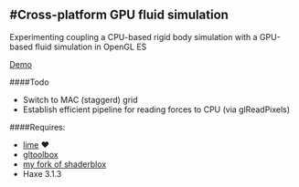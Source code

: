 #Cross-platform GPU fluid simulation
----
Experimenting coupling a CPU-based rigid body simulation with a GPU-based fluid simulation in OpenGL ES

[Demo](http://haxiomic.github.io/GPU-Fluid-Experiments/Export/html5/bin/)

####Todo
- Switch to MAC (staggerd) grid
- Establish efficient pipeline for reading forces to CPU (via glReadPixels)

####Requires:
- [lime](https://github.com/openfl/lime/) ♥
- [gltoolbox](http://github.com/haxiomic/gltoolbox)
- [my fork of shaderblox](http://github.com/haxiomic/shaderblox)
- Haxe 3.1.3
